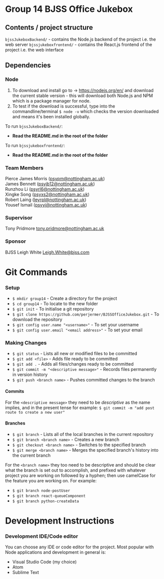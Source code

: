 # Group 14 BJSS Office Jukebox

## Contents / project structure

`bjssJukeboxBackend/` - contains the Node.js backend of the project i.e. the web server
`bjssjukeboxfrontend/` - contains the React.js frontend of the project i.e. the web interface

## Dependencies

### Node

1. To download and install go to -> https://nodejs.org/en/ and download the current stable version - this will download both Node.js and NPM which is a package manager for node.
2. To test if the download is successful, type into the commandline/terminal `$ node -v` which checks the version downloaded and means it's been installed globally.

To run `bjssJukeboxBackend/`:

- **Read the README.md in the root of the folder**

To run `bjssjukeboxfrontend/`:

- **Read the README.md in the root of the folder**

### Team Members

Pierce James Morris (psypm@nottingham.ac.uk)<br />
James Bennett (psyjb12@nottingham.ac.uk)<br />
Runzhou Li (psyrl6@nottingham.ac.uk)<br />
Xingke Song (psyxs2@nottingham.ac.uk)<br />
Robert Laing (leyrpl@nottingham.ac.uk)<br />
Yousef Ismail (psyyi@nottingham.ac.uk)<br />

### Supervisor

Tony Pridmore
tony.pridmore@nottingham.ac.uk

### Sponsor

BJSS
Leigh White
Leigh.White@bjss.com

# Git Commands

### Setup

- `$ mkdir group14` - Create a directory for the project
- `$ cd group14` - To locate to the new folder
- `$ git init` - To initialise a git repository
- `$ git clone https://github.com/perjermer/BJSSOfficeJukebox.git` - To download the repository
- `$ git config user.name "<username>"` - To set your username
- `$ git config user.email "<email address>"` - To set your email

### Making Changes

- `$ git status` - Lists all new or modified files to be committed
- `$ git add <file>` - Adds file ready to be committed
- `$ git add .` - Adds all files/changes ready to be committed
- `$ git commit -m "<descriptive message>"` - Records files permanently in version history
- `$ git push <branch name>` - Pushes committed changes to the branch

#### Commits

For the `<descriptive message>` they need to be _descriptive_ as the name implies, and in the present tense for example:
`$ git commit -m "add post route to create a new user"`

#### Branches

- `$ git branch` - Lists all of the local branches in the current repository
- `$ git branch <branch name>` - Creates a new branch
- `$ git checkout <branch name>` - Switches to the specified branch
- `$ git merge <branch name>` - Merges the specified branch's history into the current branch

For the `<branch name>` they too need to be descriptive and should be clear what the branch is set out to accomplish, and prefixed with whatever project you are working on followed by a hyphen; then use camelCase for the feature you are working on. For example:

- `$ git branch node-postUser`
- `$ git branch react-queueComponent`
- `$ git branch python-createData`

# Development Instructions

### Development IDE/Code editor

You can choose any IDE or code editor for the project. Most popular with Node applications and development in general is:

- Visual Studio Code (my choice)
- Atom
- Sublime Text
